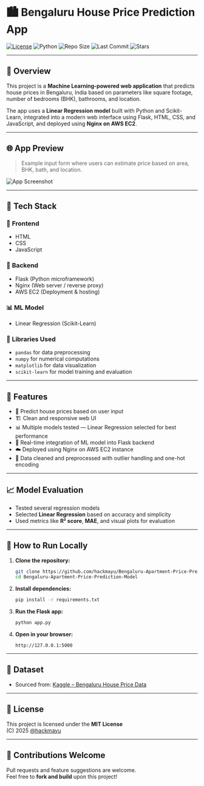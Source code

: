 # 🏙️ **Bengaluru House Price Prediction App**

[![License](https://img.shields.io/github/license/hackmayu/Bengaluru-Apartment-Price-Prediction-Model)](https://github.com/hackmayu/Bengaluru-Apartment-Price-Prediction-Model/blob/main/LICENSE)
![Python](https://img.shields.io/badge/python-3.8%2B-blue)
![Repo Size](https://img.shields.io/github/repo-size/hackmayu/Bengaluru-Apartment-Price-Prediction-Model)
![Last Commit](https://img.shields.io/github/last-commit/hackmayu/Bengaluru-Apartment-Price-Prediction-Model)
![Stars](https://img.shields.io/github/stars/hackmayu/Bengaluru-Apartment-Price-Prediction-Model?style=social)

---

## 🌟 **Overview**

This project is a **Machine Learning-powered web application** that predicts house prices in Bengaluru, India based on parameters like square footage, number of bedrooms (BHK), bathrooms, and location.

The app uses a **Linear Regression model** built with Python and Scikit-Learn, integrated into a modern web interface using Flask, HTML, CSS, and JavaScript, and deployed using **Nginx on AWS EC2**.

---

## 🌐 **App Preview**

> Example input form where users can estimate price based on area, BHK, bath, and location.

![App Screenshot](Screenshot.png)

---

## 🚀 **Tech Stack**

### 🔧 **Frontend**
- HTML  
- CSS  
- JavaScript  

### 🔗 **Backend**
- Flask (Python microframework)  
- Nginx (Web server / reverse proxy)  
- AWS EC2 (Deployment & hosting)  

### 📊 **ML Model**
- Linear Regression (Scikit-Learn)  

### 🧰 **Libraries Used**
- `pandas` for data preprocessing  
- `numpy` for numerical computations  
- `matplotlib` for data visualization  
- `scikit-learn` for model training and evaluation  

---

## 🎯 **Features**

- 📌 Predict house prices based on user input  
- 🏗️ Clean and responsive web UI  
- 📊 Multiple models tested — Linear Regression selected for best performance  
- 🔄 Real-time integration of ML model into Flask backend  
- ☁️ Deployed using Nginx on AWS EC2 instance  
- 🧹 Data cleaned and preprocessed with outlier handling and one-hot encoding  

---

## 📈 **Model Evaluation**

- Tested several regression models  
- Selected **Linear Regression** based on accuracy and simplicity  
- Used metrics like **R² score**, **MAE**, and visual plots for evaluation  

---

## 📁 **How to Run Locally**

1. **Clone the repository:**
   ```bash
   git clone https://github.com/hackmayu/Bengaluru-Apartment-Price-Prediction-Model.git
   cd Bengaluru-Apartment-Price-Prediction-Model
   ```

2. **Install dependencies:**
   ```bash
   pip install -r requirements.txt
   ```

3. **Run the Flask app:**
   ```bash
   python app.py
   ```

4. **Open in your browser:**
   ```
   http://127.0.0.1:5000
   ```

---

## 📂 **Dataset**

- Sourced from: [Kaggle – Bengaluru House Price Data](https://www.kaggle.com/datasets/amitabhajoy/bengaluru-house-price-data)

---

## 📜 **License**

This project is licensed under the **MIT License**  
(C) 2025 [@hackmayu](https://github.com/hackmayu)

---

## 🙌 **Contributions Welcome**

Pull requests and feature suggestions are welcome.  
Feel free to **fork and build** upon this project!
